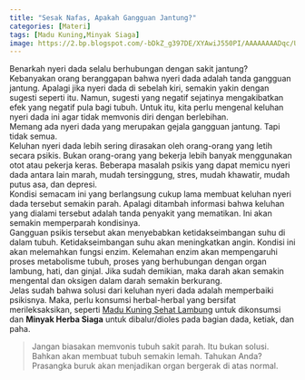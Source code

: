 ```yaml
---
title: "Sesak Nafas, Apakah Gangguan Jantung?"
categories: [Materi]
tags: [Madu Kuning,Minyak Siaga]
image: https://2.bp.blogspot.com/-bDkZ_g397DE/XYAwiJ550PI/AAAAAAAADqc/U4B_iTy8Ctkg0AN5SEWA2Yscyl9W463BQCKgBGAsYHg/s1600/201909-mho-serangan-jantung.png
---
```


<div class="paraph">Benarkah nyeri dada selalu berhubungan dengan sakit jantung? Kebanyakan orang beranggapan bahwa nyeri dada adalah tanda gangguan jantung. Apalagi jika nyeri dada di sebelah kiri, semakin yakin dengan sugesti seperti itu. Namun, sugesti yang negatif sejatinya mengakibatkan efek yang negatif pula bagi tubuh. Untuk itu, kita perlu mengenal keluhan nyeri dada ini agar tidak memvonis diri dengan berlebihan.</div>

<div class="paraph">Memang ada nyeri dada yang merupakan gejala gangguan jantung. Tapi tidak semua.</div>

<div class="paraph">Keluhan nyeri dada lebih sering dirasakan oleh orang-orang yang letih secara psikis. Bukan orang-orang yang bekerja lebih banyak menggunakan otot atau pekerja keras. Beberapa masalah psikis yang dapat memicu nyeri dada antara lain marah, mudah tersinggung, stres, mudah khawatir, mudah putus asa, dan depresi.</div>

<div class="paraph">Kondisi semacam ini yang berlangsung cukup lama membuat keluhan nyeri dada tersebut semakin parah. Apalagi ditambah informasi bahwa keluhan yang dialami tersebut adalah tanda penyakit yang mematikan. Ini akan semakin memperparah kondisinya.</div>

<div class="paraph">Gangguan psikis tersebut akan menyebabkan ketidakseimbangan suhu di dalam tubuh. Ketidakseimbangan suhu akan meningkatkan angin. Kondisi ini akan melemahkan fungsi enzim. Kelemahan enzim akan mempengaruhi proses metabolisme tubuh, proses yang berhubungan dengan organ lambung, hati, dan ginjal. Jika sudah demikian, maka darah akan semakin mengental dan oksigen dalam darah semakin berkurang.</div>

<div class="paraph">Jelas sudah bahwa solusi dari keluhan nyeri dada adalah memperbaiki psikisnya. Maka, perlu konsumsi herbal-herbal yang bersifat merileksaksikan, seperti <a cclass="mhoapp orange" href="/posts/madu-kuning-sehat-lambung-wk6" title="Madu Kuning Sehat Lambung">Madu Kuning Sehat Lambung</a> untuk dikonsumsi dan <b>Minyak Herba Siaga</b> untuk dibalur/dioles pada bagian dada, ketiak, dan paha.</div>

<blockquote>Jangan biasakan memvonis tubuh sakit parah. Itu bukan solusi. Bahkan akan membuat tubuh semakin lemah. Tahukan Anda? Prasangka buruk akan menjadikan organ bergerak di atas normal.</blockquote>